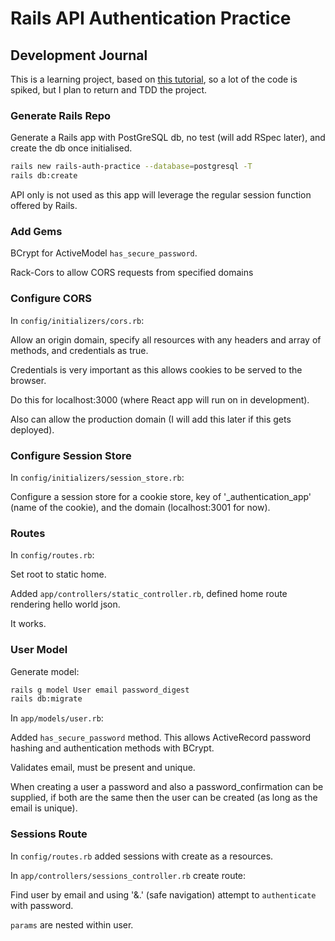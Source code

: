 # Rails API Authentication Practice

## Development Journal

This is a learning project, based on [this tutorial](https://www.youtube.com/playlist?list=PLgYiyoyNPrv_yNp5Pzsx0A3gQ8-tfg66j), so a lot of the code is spiked, but I plan to return and TDD the project.

### Generate Rails Repo

Generate a Rails app with PostGreSQL db, no test (will add RSpec later), and create the db once initialised.

```bash
rails new rails-auth-practice --database=postgresql -T
rails db:create
```

API only is not used as this app will leverage the regular session function offered by Rails.

### Add Gems

BCrypt for ActiveModel `has_secure_password`.

Rack-Cors to allow CORS requests from specified domains

### Configure CORS

In `config/initializers/cors.rb`:

Allow an origin domain, specify all resources with any headers and array of methods, and credentials as true.

Credentials is very important as this allows cookies to be served to the browser.

Do this for localhost:3000 (where React app will run on in development).

Also can allow the production domain (I will add this later if this gets deployed).

### Configure Session Store

In `config/initializers/session_store.rb`:

Configure a session store for a cookie store, key of '_authentication_app' (name of the cookie), and the domain (localhost:3001 for now).

### Routes

In `config/routes.rb`:

Set root to static home.

Added `app/controllers/static_controller.rb`, defined home route rendering hello world json.

It works.

### User Model

Generate model:

```bash
rails g model User email password_digest
rails db:migrate
```

In `app/models/user.rb`:

Added `has_secure_password` method. This allows ActiveRecord password hashing and authentication methods with BCrypt.

Validates email, must be present and unique.

When creating a user a password and also a password_confirmation can be supplied, if both are the same then the user can be created (as long as the email is unique).

### Sessions Route

In `config/routes.rb` added sessions with create as a resources.

In `app/controllers/sessions_controller.rb` create route:

Find user by email and using '&.' (safe navigation) attempt to `authenticate` with password.

`params` are nested within user.


